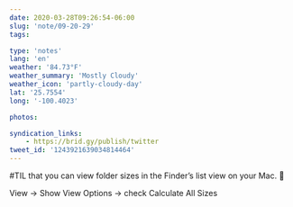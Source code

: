 ```yaml
---
date: 2020-03-28T09:26:54-06:00
slug: 'note/09-20-29'
tags:

type: 'notes'
lang: 'en'
weather: '84.73°F'
weather_summary: 'Mostly Cloudy'
weather_icon: 'partly-cloudy-day'
lat: '25.7554'
long: '-100.4023'

photos:

syndication_links:
    - https://brid.gy/publish/twitter
tweet_id: '1243921639034814464'
---
```

#TIL that you can view folder sizes in the Finder’s list view on your Mac. 🤯

View -> Show View Options -> check Calculate All Sizes